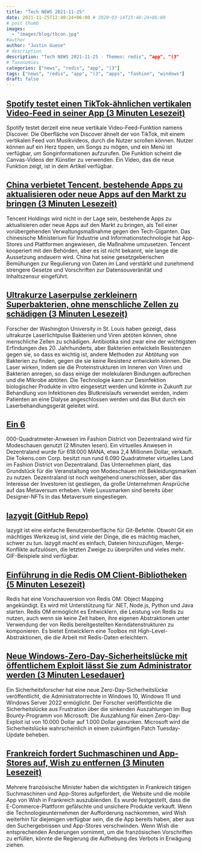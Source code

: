 ```yaml
---
title: "Tech NEWS 2021-11-25"
date: 2021-11-25T12:40:24+06:00 # 2020-03-14T15:40:24+06:00
# post thumb
images:
  - "images/blog/tbcon.jpg"
#author
author: "Justin Guese"
# description
description: "Tech NEWS 2021-11-25 - Themen: redis", "app", "(3"
# Taxonomies
categories: ["news", "redis", "app", "(3"]
tags: ["news", "redis", "app", "(3", "apps", "fashion", "windows"]
draft: false
---
```


## [Spotify testet einen TikTok-ähnlichen vertikalen Video-Feed in seiner App (3 Minuten Lesezeit)](https://techcrunch.com/2021/11/24/spotify-tests-a-tiktok-like-vertical-video-feed-in-its-app/)

 Spotify testet derzeit eine neue vertikale Video-Feed-Funktion namens Discover. Die Oberfläche von Discover ähnelt der von TikTok, mit einem vertikalen Feed von Musikvideos, durch die Nutzer scrollen können. Nutzer können auf ein Herz tippen, um Songs zu mögen, und ein Menü ist verfügbar, um Songinformationen aufzurufen. Die Funktion scheint die Canvas-Videos der Künstler zu verwenden. Ein Video, das die neue Funktion zeigt, ist in dem Artikel verfügbar.

## [China verbietet Tencent, bestehende Apps zu aktualisieren oder neue Apps auf den Markt zu bringen (3 Minuten Lesezeit)](https://www.scmp.com/tech/big-tech/article/3157237/china-suspends-tencent-updating-existing-apps-or-launching-new-apps)

 Tencent Holdings wird nicht in der Lage sein, bestehende Apps zu aktualisieren oder neue Apps auf den Markt zu bringen, als Teil einer vorübergehenden Verwaltungsmaßnahme gegen den Tech-Giganten. Das chinesische Ministerium für Industrie und Informationstechnologie hat App-Stores und Plattformen angewiesen, die Maßnahme umzusetzen. Tencent kooperiert mit den Behörden, aber es ist nicht bekannt, wie lange die Aussetzung andauern wird. China hat seine gesetzgeberischen Bemühungen zur Regulierung von Daten im Land verstärkt und zunehmend strengere Gesetze und Vorschriften zur Datensouveränität und Inhaltszensur eingeführt.

## [Ultrakurze Laserpulse zerkleinern Superbakterien, ohne menschliche Zellen zu schädigen (3 Minuten Lesezeit)](https://newatlas.com/medical/ultrashort-laser-pulses-superbugs/)

 Forscher der Washington University in St. Louis haben gezeigt, dass ultrakurze Laserlichtpulse Bakterien und Viren abtöten können, ohne menschliche Zellen zu schädigen. Antibiotika sind zwar eine der wichtigsten Erfindungen des 20. Jahrhunderts, aber Bakterien entwickeln Resistenzen gegen sie, so dass es wichtig ist, andere Methoden zur Abtötung von Bakterien zu finden, gegen die sie keine Resistenz entwickeln können. Die Laser wirken, indem sie die Proteinstrukturen im Inneren von Viren und Bakterien anregen, so dass einige der molekularen Bindungen aufbrechen und die Mikrobe abtöten. Die Technologie kann zur Desinfektion biologischer Produkte in vitro eingesetzt werden und könnte in Zukunft zur Behandlung von Infektionen des Blutkreislaufs verwendet werden, indem Patienten an eine Dialyse angeschlossen werden und das Blut durch ein Laserbehandlungsgerät geleitet wird.

## [Ein 6](https://therealdeal.com/2021/11/24/this-2-4m-virtual-land-deal-is-largest-ever-for-digital-real-estate/)

000-Quadratmeter-Anwesen im Fashion District von Dezentraland wird für Modeschauen genutzt (2 Minuten lesen). Ein virtuelles Anwesen in Dezentraland wurde für 618.000 MANA, etwa 2,4 Millionen Dollar, verkauft. Die Tokens.com Corp. besitzt nun rund 6.090 Quadratmeter virtuelles Land im Fashion District von Dezentraland. Das Unternehmen plant, das Grundstück für die Veranstaltung von Modeschauen mit Bekleidungsmarken zu nutzen. Dezentraland ist noch weitgehend unerschlossen, aber das Interesse der Investoren ist gestiegen, da große Unternehmen Ansprüche auf das Metaversum erheben. Viele Luxusmarken sind bereits über Designer-NFTs in das Metaversum eingestiegen.

## [lazygit (GitHub Repo)](https://github.com/jesseduffield/lazygit)

 lazygit ist eine einfache Benutzeroberfläche für Git-Befehle. Obwohl Git ein mächtiges Werkzeug ist, sind viele der Dinge, die es mächtig machen, schwer zu tun. lazygit macht es einfach, Dateien hinzuzufügen, Merge-Konflikte aufzulösen, die letzten Zweige zu überprüfen und vieles mehr. GIF-Beispiele sind verfügbar.

## [Einführung in die Redis OM Client-Bibliotheken (5 Minuten Lesezeit)](https://redis.com/blog/introducing-redis-om-client-libraries/)

 Redis hat eine Vorschauversion von Redis OM: Object Mapping angekündigt. Es wird mit Unterstützung für .NET, Node.js, Python und Java starten. Redis OM ermöglicht es Entwicklern, die Leistung von Redis zu nutzen, auch wenn sie keine Zeit haben, ihre eigenen Abstraktionen unter Verwendung der von Redis bereitgestellten Kerndatenstrukturen zu komponieren. Es bietet Entwicklern eine Toolbox mit High-Level-Abstraktionen, die die Arbeit mit Redis-Daten erleichtern.

## [Neue Windows-Zero-Day-Sicherheitslücke mit öffentlichem Exploit lässt Sie zum Administrator werden (3 Minuten Lesedauer)](https://www.bleepingcomputer.com/news/microsoft/new-windows-zero-day-with-public-exploit-lets-you-become-an-admin/)

 Ein Sicherheitsforscher hat eine neue Zero-Day-Sicherheitslücke veröffentlicht, die Administratorrechte in Windows 10, Windows 11 und Windows Server 2022 ermöglicht. Der Forscher veröffentlichte die Sicherheitslücke aus Frustration über die sinkenden Auszahlungen im Bug Bounty-Programm von Microsoft. Die Auszahlung für einen Zero-Day-Exploit ist von 10.000 Dollar auf 1.000 Dollar gesunken. Microsoft wird die Sicherheitslücke wahrscheinlich in einem zukünftigen Patch Tuesday-Update beheben.

## [Frankreich fordert Suchmaschinen und App-Stores auf, Wish zu entfernen (3 Minuten Lesezeit)](https://techcrunch.com/2021/11/24/france-asks-search-engines-and-app-stores-to-remove-wish/)

 Mehrere französische Minister haben die wichtigsten in Frankreich tätigen Suchmaschinen und App-Stores aufgefordert, die Website und die mobile App von Wish in Frankreich auszublenden. Es wurde festgestellt, dass die E-Commerce-Plattform gefälschte und unsichere Produkte verkauft. Wenn die Technologieunternehmen der Aufforderung nachkommen, wird Wish weiterhin für diejenigen verfügbar sein, die die App bereits haben, aber aus den Suchergebnissen und App-Stores verschwinden. Wenn Wish die entsprechenden Änderungen vornimmt, um die französischen Vorschriften zu erfüllen, könnte die Regierung die Aufhebung des Verbots in Erwägung ziehen.

